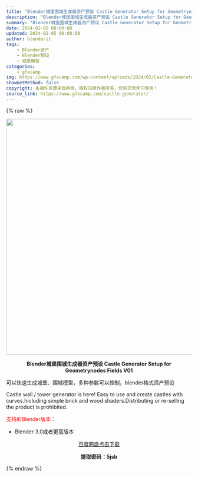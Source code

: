 ```yaml
---
title: "Blender城堡围城生成器资产预设 Castle Generator Setup for Geometrynodes Fields V01"
description: "Blender城堡围城生成器资产预设 Castle Generator Setup for Geometrynodes Fields V01 可以快速生成城堡、围城模型，多种参数可以控制，blende..."
summary: "Blender城堡围城生成器资产预设 Castle Generator Setup for Geometrynodes Fields V01 可以快速生成城堡、围城模型，多种参数可以控制，blende..."
date: 2024-02-05 00:00:00
updated: 2024-02-05 00:00:00
author: blenderit
tags: 
    - Blender资产
    - Blender预设
    - 城堡模型
categories:
    - gfxcamp
img: https://www.gfxcamp.com/wp-content/uploads/2024/02/Castle-Generator.jpg
showGetMethod: false
copyright: 本插件资源来自网络，版权归原作者所有，仅供交流学习使用！
source_link: https://www.gfxcamp.com/castle-generator/
---
```


{% raw %}
<div><p><img decoding="async" class="aligncenter size-full wp-image-118434" src="https://www.gfxcamp.com/wp-content/uploads/2024/02/Castle-Generator.jpg" data-src="https://www.gfxcamp.com/wp-content/uploads/2024/02/Castle-Generator.jpg" alt="" width="640" height="640" data-srcset="https://www.gfxcamp.com/wp-content/uploads/2024/02/Castle-Generator.jpg 640w, https://www.gfxcamp.com/wp-content/uploads/2024/02/Castle-Generator-150x150.jpg 150w, https://www.gfxcamp.com/wp-content/uploads/2024/02/Castle-Generator-80x80.jpg 80w, https://www.gfxcamp.com/wp-content/uploads/2024/02/Castle-Generator-320x320.jpg 320w" data-sizes="(max-width: 640px) 100vw, 640px"></p><p style="text-align: center;"><strong>Blender城堡围城生成器资产预设 Castle Generator Setup for Geometrynodes Fields V01</strong></p><p data-pm-slice="1 1 []">可以快速生成城堡、围城模型，多种参数可以控制，blender格式资产预设</p><p data-pm-slice="1 1 []">Castle wall / tower generator is here! Easy to use and create castles with curves.Including simple brick and wood shaders.Distributing or re-selling the product is prohibited.</p><p style="text-align: left;"><span style="color: #ff0000;">支持的Blender版本：</span></p><ul>
<li style="text-align: left;">Blender 3.0或者更高版本</li>
</ul><p style="text-align: center;"><a class="maxbutton-3 maxbutton maxbutton-baidu" target="_blank" rel="noopener" href="https://pan.baidu.com/s/1dh7J7kkB96fuAQTVXb9I7w?pwd=5jsb"><span class="mb-text">百度网盘点击下载</span></a></p><p style="text-align: center;"><strong>提取密码：5jsb</strong></p></div>
<div style="display: none">gfxcamp</div>
{% endraw %}